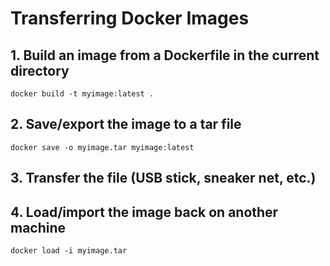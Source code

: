 # Transferring Docker Images

## 1. Build an image from a Dockerfile in the current directory

```shell
docker build -t myimage:latest .
```

## 2. Save/export the image to a tar file

```shell
docker save -o myimage.tar myimage:latest
```

## 3. Transfer the file (USB stick, sneaker net, etc.)

## 4. Load/import the image back on another machine

```shell
docker load -i myimage.tar
```
